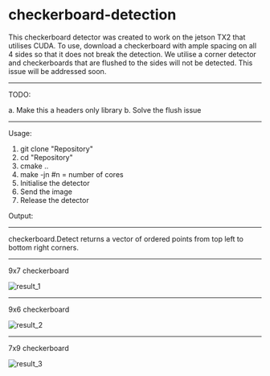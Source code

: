 # checkerboard-detection
 
 This checkerboard detector was created to work on the jetson TX2 that utilises CUDA. To use, download a checkerboard with ample spacing on all 4 sides so that it does not break the detection. We utilise a corner detector and checkerboards that are flushed to the sides will not be detected. This issue will be addressed soon.
 
 ---
 
 TODO:
 
 a. Make this a headers only library
 b. Solve the flush issue
 
 ---
 
 Usage:
 
 1. git clone "Repository"
 2. cd "Repository"
 3. cmake ..
 4. make -jn #n = number of cores
 5. Initialise the detector
 6. Send the image
 7. Release the detector


Output: 

---
checkerboard.Detect returns a vector of ordered points from top left to bottom right corners.


---

9x7 checkerboard

![result_1](https://user-images.githubusercontent.com/25114497/131876495-7d003f01-f3fa-4ae4-a256-1e1ede064078.jpg)

---

9x6 checkerboard

![result_2](https://user-images.githubusercontent.com/25114497/131876743-805ac7d5-2b4b-4044-8d2f-9fa431e9d40f.jpg)

--- 
7x9 checkerboard

![result_3](https://user-images.githubusercontent.com/25114497/131876826-ef243245-ff77-487d-8612-ad2b14e7c8ed.jpg)





 
